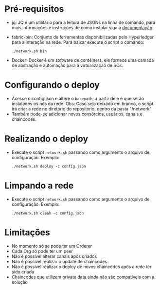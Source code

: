 # Pré-requisitos

- jq: JQ é um utilitário para a leitura de JSONs na linha de comando, para mais informações e instruções de como instalar siga a [documentação](https://stedolan.github.io/jq)

- fabric-bin: Conjunto de ferramentas disponibilizadas pelo Hyperledger para a interação na rede. Para baixar execute o script o comando:
    ```
    ./network.sh bin
    ```

- Docker: Docker é um software de contêiners, ele fornece uma camada de abstração e automação para a virtualização de SOs.

# Configurando o deploy

- Acesse o config.json e altere o `basepath`, a partir dele é que serão instalados os nós da rede.
  Obs: Caso seja deixado em branco, o script irá criar a rede no diretório do repósitorio, dentro da pasta "/network"
- Também pode-se adicionar novos consórcios, usuários, canais e chaincodes.

# Realizando o deploy

- Execute o script `network.sh` passando como argumento o arquivo de configuração. Exemplo:
    ```
    ./network.sh deploy -c config.json
    ```

# Limpando a rede

- Execute o script `network.sh` passando como argumento o arquivo de configuração. Exemplo:
    ```
    ./network.sh clean -c config.json
    ```

# Limitações

- No momento só se pode ter um Orderer
- Cada Org só pode ter um peer
- Não é possível alterar canais após criados
- Não é possível realizar o update de chaincodes
- Não é possível realizar o deploy de novos chaincodes após a rede ter sido criada
- Chaincodes que utilizem private data ainda não são compatíveis com a solução